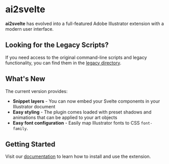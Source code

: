 # ai2svelte

**ai2svelte** has evolved into a full-featured Adobe Illustrator extension with a modern user interface.

## Looking for the Legacy Scripts?

If you need access to the original command-line scripts and legacy functionality, you can find them in the [legacy directory](./legacy).

## What's New

The current version provides:

- **Snippet layers** - You can now embed your Svelte components in your Illustrator document
- **Easy styling** - The plugin comes loaded with preset shadows and animations that can be applied to your art objects
- **Easy font configuration** - Easily map Illustrator fonts to CSS `font-family`.

## Getting Started

Visit our [documentation](https://reuters-graphics.github.io/ai2svelte/) to learn how to install and use the extension.
